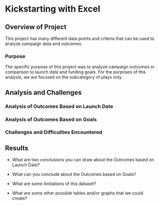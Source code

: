# Kickstarting with Excel

## Overview of Project
This project has many different data points and criteria that can be used to analyze campaign data and outcomes.  

### Purpose
The specific purpose of this project was to analyze campaign outcomes in comparison to launch date and funding goals.  For the purposes of this analysis, we are focused on the subcategory of plays only.  

## Analysis and Challenges


### Analysis of Outcomes Based on Launch Date

### Analysis of Outcomes Based on Goals

### Challenges and Difficulties Encountered

## Results

- What are two conclusions you can draw about the Outcomes based on Launch Date?

- What can you conclude about the Outcomes based on Goals?

- What are some limitations of this dataset?

- What are some other possible tables and/or graphs that we could create?
